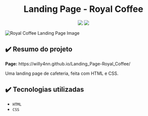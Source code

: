 <h1 align="center"> Landing Page - Royal Coffee </h1>

<p align="center">
  <img src="https://img.shields.io/badge/STATUS-EM%20DESENVOLVIMENTO-brightgreen""/>
  <img src="https://img.shields.io/badge/RELEASE-1.0.0-blue">
</p>

![Royal Coffee Landing Page Image](https://user-images.githubusercontent.com/101363317/198734234-c099ec20-91c7-456f-827e-101efbc61add.png)

<h2> ✔️ Resumo do projeto </h2>
<p><b>Page:</b> https://willy4nn.github.io/Landing_Page-Royal_Coffee/ </p>
<p> Uma landing page de cafeteria, feita com HTML e CSS. </p>

<h2> ✔️ Tecnologias utilizadas </h2>

- ``HTML``
- ``CSS``
